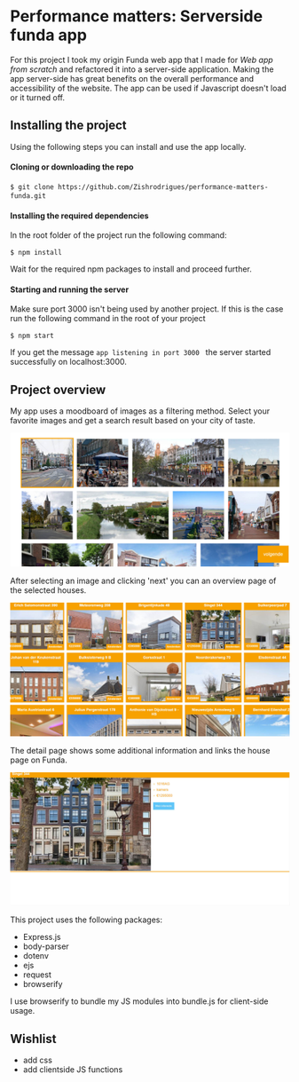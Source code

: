 # Performance matters: Serverside funda app

For this project I took my origin Funda web app that I made for *Web app from scratch* and refactored it into a server-side application. Making the app server-side has great benefits on the overall performance and accessibility of the website. The app can be used if Javascript doesn't load or it turned off.

## Installing the project

Using the following steps you can install and use the app locally.

#### Cloning or downloading the repo

```
$ git clone https://github.com/Zishrodrigues/performance-matters-funda.git
```
#### Installing the required dependencies
In the root folder of the project run the following command:
```
$ npm install
```
Wait for the required npm packages to install and proceed further.

#### Starting and running the server
Make sure port 3000 isn't being used by another project. If this is the case run the following command in the root of your project
```
$ npm start
```
If you get the message ```app listening in port 3000 ``` the server started successfully on localhost:3000.

## Project overview

My app uses a moodboard of images as a filtering method. Select your favorite images and get a search result based on your city of taste.

![Moodboard page](https://raw.githubusercontent.com/zishrodrigues/performance-matters-funda/master/screenshots/screen1.jpg)

After selecting an image and clicking 'next' you can an overview page of the selected houses.

![Moodboard page](https://raw.githubusercontent.com/zishrodrigues/performance-matters-funda/master/screenshots/screen2.jpg)

The detail page shows some additional information and links the house page on Funda.

![Moodboard page](https://raw.githubusercontent.com/zishrodrigues/performance-matters-funda/master/screenshots/screen3.jpg)

This project uses the following packages:

* Express.js
* body-parser
* dotenv
* ejs
* request
* browserify

I use browserify to bundle my JS modules into bundle.js for client-side usage.

## Wishlist

* add css
* add clientside JS functions
